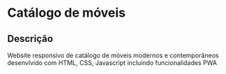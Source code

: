 # Catálogo de móveis
## Descrição
  Website responsivo de catálogo de móveis modernos e contemporâneos desenvlvido com HTML, CSS, Javascript incluindo funcionalidades PWA
